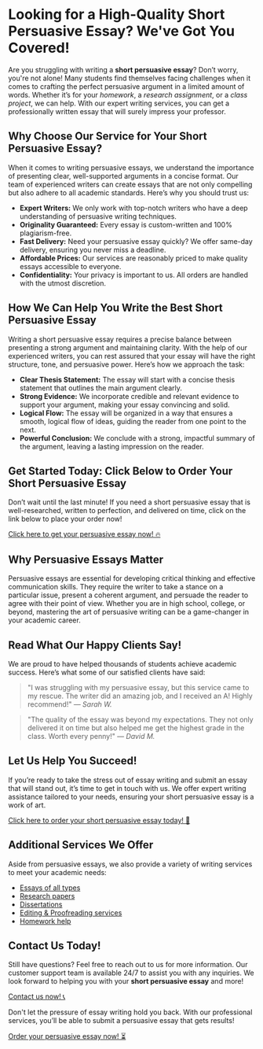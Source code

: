 # Looking for a High-Quality Short Persuasive Essay? We've Got You Covered!

Are you struggling with writing a **short persuasive essay**? Don’t worry, you're not alone! Many students find themselves facing challenges when it comes to crafting the perfect persuasive argument in a limited amount of words. Whether it’s for your _homework_, a _research assignment_, or a _class project_, we can help. With our expert writing services, you can get a professionally written essay that will surely impress your professor.

## Why Choose Our Service for Your Short Persuasive Essay?

When it comes to writing persuasive essays, we understand the importance of presenting clear, well-supported arguments in a concise format. Our team of experienced writers can create essays that are not only compelling but also adhere to all academic standards. Here’s why you should trust us:

- **Expert Writers:** We only work with top-notch writers who have a deep understanding of persuasive writing techniques.
- **Originality Guaranteed:** Every essay is custom-written and 100% plagiarism-free.
- **Fast Delivery:** Need your persuasive essay quickly? We offer same-day delivery, ensuring you never miss a deadline.
- **Affordable Prices:** Our services are reasonably priced to make quality essays accessible to everyone.
- **Confidentiality:** Your privacy is important to us. All orders are handled with the utmost discretion.

## How We Can Help You Write the Best Short Persuasive Essay

Writing a short persuasive essay requires a precise balance between presenting a strong argument and maintaining clarity. With the help of our experienced writers, you can rest assured that your essay will have the right structure, tone, and persuasive power. Here’s how we approach the task:

- **Clear Thesis Statement:** The essay will start with a concise thesis statement that outlines the main argument clearly.
- **Strong Evidence:** We incorporate credible and relevant evidence to support your argument, making your essay convincing and solid.
- **Logical Flow:** The essay will be organized in a way that ensures a smooth, logical flow of ideas, guiding the reader from one point to the next.
- **Powerful Conclusion:** We conclude with a strong, impactful summary of the argument, leaving a lasting impression on the reader.

## Get Started Today: Click Below to Order Your Short Persuasive Essay

Don’t wait until the last minute! If you need a short persuasive essay that is well-researched, written to perfection, and delivered on time, click on the link below to place your order now!

[Click here to get your persuasive essay now! 🔥](https://tinyurl.com/topessay?keyword=short+persuasive+essay)

## Why Persuasive Essays Matter

Persuasive essays are essential for developing critical thinking and effective communication skills. They require the writer to take a stance on a particular issue, present a coherent argument, and persuade the reader to agree with their point of view. Whether you are in high school, college, or beyond, mastering the art of persuasive writing can be a game-changer in your academic career.

## Read What Our Happy Clients Say!

We are proud to have helped thousands of students achieve academic success. Here’s what some of our satisfied clients have said:

> "I was struggling with my persuasive essay, but this service came to my rescue. The writer did an amazing job, and I received an A! Highly recommend!" — _Sarah W._

> "The quality of the essay was beyond my expectations. They not only delivered it on time but also helped me get the highest grade in the class. Worth every penny!" — _David M._

## Let Us Help You Succeed!

If you’re ready to take the stress out of essay writing and submit an essay that will stand out, it’s time to get in touch with us. We offer expert writing assistance tailored to your needs, ensuring your short persuasive essay is a work of art.

[Click here to order your short persuasive essay today! 🎯](https://tinyurl.com/topessay?keyword=short+persuasive+essay)

## Additional Services We Offer

Aside from persuasive essays, we also provide a variety of writing services to meet your academic needs:

- [Essays of all types](https://tinyurl.com/topessay?keyword=short+persuasive+essay)
- [Research papers](https://tinyurl.com/topessay?keyword=short+persuasive+essay)
- [Dissertations](https://tinyurl.com/topessay?keyword=short+persuasive+essay)
- [Editing & Proofreading services](https://tinyurl.com/topessay?keyword=short+persuasive+essay)
- [Homework help](https://tinyurl.com/topessay?keyword=short+persuasive+essay)

## Contact Us Today!

Still have questions? Feel free to reach out to us for more information. Our customer support team is available 24/7 to assist you with any inquiries. We look forward to helping you with your **short persuasive essay** and more!

[Contact us now! 📞](https://tinyurl.com/topessay?keyword=short+persuasive+essay)

Don't let the pressure of essay writing hold you back. With our professional services, you’ll be able to submit a persuasive essay that gets results!

[Order your persuasive essay now! ⏳](https://tinyurl.com/topessay?keyword=short+persuasive+essay)
